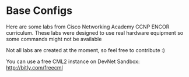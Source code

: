 # Base Configs

Here are some labs from Cisco Networking Academy CCNP ENCOR curriculum. These labs were designed to use real hardware equipment so some commands might not be available

Not all labs are created at the moment, so feel free to contribute :)

You can use a free CML2 instance on DevNet Sandbox: http://bitly.com/freecml
